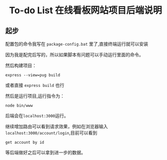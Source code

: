 # <center>To-do List 在线看板网站项目后端说明</center>

## 起步
配置包的命令我写在 `package-config.bat` 里了,直接终端运行就可以安装

因为我是配完后写的，所以如果脚本有问题可以手动运行里面的命令。

然后构建项目：

    express --view=pug build
或者直接 `express build` 也行

然后是运行项目,运行指令为：

    node bin/www
后端会在`localhost:3000`运行。

继续增加路由可以看到请求效果，例如在浏览器输入`localhost:3000/account/login`,目前可以看到

    get account by id
等后端做好之后可以拿到进一步的数据。